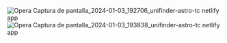 ![Opera Captura de pantalla_2024-01-03_192706_unifinder-astro-tc netlify app](https://github.com/TeGsOg1/UniFinder-Astro/assets/137315681/a91bbe3c-3630-47f7-bdf3-41140867c348)
![Opera Captura de pantalla_2024-01-03_193838_unifinder-astro-tc netlify app](https://github.com/TeGsOg1/UniFinder-Astro/assets/137315681/28fdaab0-90d6-40b7-b020-9929e45a6fb9)
